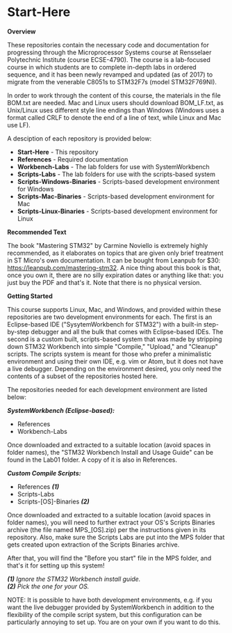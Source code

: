 # Start-Here

**Overview**

These repositories contain the necessary code and documentation for progressing through the Microprocessor Systems course at Rensselaer Polytechnic Institute (course ECSE-4790). The course is a lab-focused course in which students are to complete in-depth labs in ordered sequence, and it has been newly revamped and updated (as of 2017) to migrate from the venerable C8051s to STM32F7s (model STM32F769NI).

In order to work through the content of this course, the materials in the file BOM.txt are needed. Mac and Linux users should download BOM_LF.txt, as Unix/Linux uses different style line endings than Windows (Windows uses a format called CRLF to denote the end of a line of text, while Linux and Mac use LF).  

A desciption of each repository is provided below:

- **Start-Here** - This repository  
- **References** - Required documentation  
- **Workbench-Labs** - The lab folders for use with SystemWorkbench   
- **Scripts-Labs** - The lab folders for use with the scripts-based system  
- **Scripts-Windows-Binaries** - Scripts-based development environment for Windows  
- **Scripts-Mac-Binaries** - Scripts-based development environment for Mac  
- **Scripts-Linux-Binaries** - Scripts-based development environment for Linux  

**Recommended Text**

The book "Mastering STM32" by Carmine Noviello is extremely highly recommended, as it elaborates on topics that are given only brief treatment in ST Micro's own documentation. It can be bought from Leanpub for $30: https://leanpub.com/mastering-stm32. A nice thing about this book is that, once you own it, there are no silly expiration dates or anything like that: you just buy the PDF and that's it. Note that there is no physical version.

**Getting Started**

This course supports Linux, Mac, and Windows, and provided within these repositories are two development environments for each. The first is an Eclipse-based IDE ("SysytemWorkbench for STM32") with a built-in step-by-step debugger and all the bulk that comes with Eclipse-based IDEs. The second is a custom built, scripts-based system that was made by stripping down STM32 Workbench into simple "Compile," "Upload," and "Cleanup" scripts. The scripts system is meant for those who prefer a minimalistic environment and using their own IDE, e.g. vim or Atom, but it does not have a live debugger. Depending on the environment desired, you only need the contents of a subset of the repositories hosted here.

The repositories needed for each development environment are listed below:

***SystemWorkbench (Eclipse-based):***  
- References  
- Workbench-Labs  

Once downloaded and extracted to a suitable location (avoid spaces in folder names), the "STM32 Workbench Install and Usage Guide" can be found in the Lab01 folder. A copy of it is also in References.  

***Custom Compile Scripts:***  
- References ***(1)***  
- Scripts-Labs  
- Scripts-[OS]-Binaries ***(2)***   

Once downloaded and extracted to a suitable location (avoid spaces in folder names), you will need to further extract your OS's Scripts Binaries archive (the file named MPS_[OS].zip) per the instructions given in its repository. Also, make sure the Scripts Labs are put into the MPS folder that gets created upon extraction of the Scripts Binaries archive. 

After that, you will find the "Before you start" file in the MPS folder, and that's it for setting up this system!

***(1)*** *Ignore the STM32 Workbench install guide.*  
***(2)*** *Pick the one for your OS.*  

NOTE: It is possible to have both development environments, e.g. if you want the live debugger provided by SystemWorkbench in addition to the flexibility of the compile script system, but this configuration can be particularly annoying to set up. You are on your own if you want to do this.
